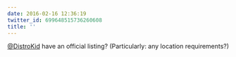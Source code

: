 ```yaml
---
date: 2016-02-16 12:36:19
twitter_id: 699648515736260608
title: ''
---
```


<!-- Tweet at https://twitter.com/statuses/699647130894540800 is either deleted or protected. -->

[@DistroKid](https://twitter.com/DistroKid) have an official listing? (Particularly: any location requirements?)
